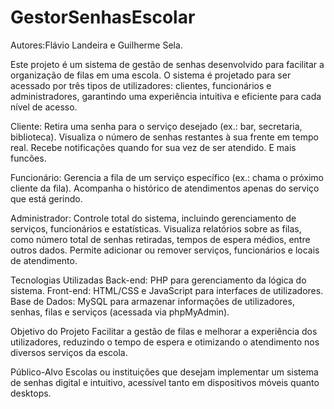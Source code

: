 # GestorSenhasEscolar

Autores:Flávio Landeira e Guilherme Sela.

Este projeto é um sistema de gestão de senhas desenvolvido para facilitar a organização de filas em uma escola. O sistema é projetado para ser acessado por três tipos de utilizadores: clientes, funcionários e administradores, garantindo uma experiência intuitiva e eficiente para cada nível de acesso.

Cliente:
Retira uma senha para o serviço desejado (ex.: bar, secretaria, biblioteca).
Visualiza o número de senhas restantes à sua frente em tempo real.
Recebe notificações quando for sua vez de ser atendido.
E mais funcões.

Funcionário:
Gerencia a fila de um serviço específico (ex.: chama o próximo cliente da fila).
Acompanha o histórico de atendimentos apenas do serviço que está gerindo.

Administrador:
Controle total do sistema, incluindo gerenciamento de serviços, funcionários e estatísticas.
Visualiza relatórios sobre as filas, como número total de senhas retiradas, tempos de espera médios, entre outros dados.
Permite adicionar ou remover serviços, funcionários e locais de atendimento.

Tecnologias Utilizadas
Back-end: PHP para gerenciamento da lógica do sistema.
Front-end: HTML/CSS e JavaScript para interfaces de utilizadores.
Base de Dados: MySQL para armazenar informações de utilizadores, senhas, filas e serviços (acessada via phpMyAdmin).

Objetivo do Projeto
Facilitar a gestão de filas e melhorar a experiência dos utilizadores, reduzindo o tempo de espera e otimizando o atendimento nos diversos serviços da escola.

Público-Alvo
Escolas ou instituições que desejam implementar um sistema de senhas digital e intuitivo, acessível tanto em dispositivos móveis quanto desktops.
